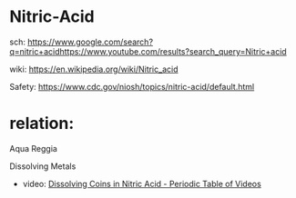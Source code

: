 # Nitric-Acid
sch: https://www.google.com/search?q=nitric+acidhttps://www.youtube.com/results?search_query=Nitric+acid

wiki: https://en.wikipedia.org/wiki/Nitric_acid

Safety: https://www.cdc.gov/niosh/topics/nitric-acid/default.html

# relation:
Aqua Reggia

Dissolving Metals
- video: [Dissolving Coins in Nitric Acid - Periodic Table of Videos](https://youtu.be/aRHKVpaA71w)
